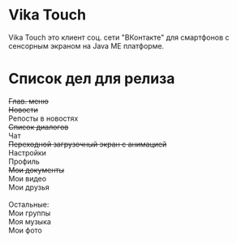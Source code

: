 # Vika Touch
Vika Touch это клиент соц. сети "ВКонтакте" для смартфонов с сенсорным экраном на Java ME платформе.

# Список дел для релиза
<s>Глав. меню</s><br/>
<s>Новости</s><br/>
Репосты в новостях<br/>
<s>Список диалогов</s><br/>
Чат<br/>
<s>Переходной загрузочный экран с анимацией</s><br/>
Настройки<br/>
Профиль<br/>
<s>Мои документы</s><br/>
Мои видео<br/>
Мои друзья<br/>
<br/>
Остальные:<br/>
Мои группы<br/>
Моя музыка<br/>
Мои фото<br/>
